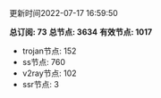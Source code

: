 更新时间2022-07-17 16:59:50

**总订阅: 73**
**总节点: 3634**
**有效节点: 1017**
- trojan节点: 152
- ss节点: 760
- v2ray节点: 102
- ssr节点: 3

